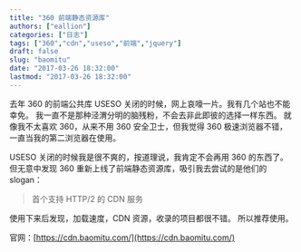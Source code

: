 ```yaml
---
title: "360 前端静态资源库"
authors: ["eallion"]
categories: ["日志"]
tags: ["360","cdn","useso","前端","jquery"]
draft: false
slug: "baomitu"
date: "2017-03-26 18:32:00"
lastmod: "2017-03-26 18:32:00"
---
```


去年 360 的前端公共库 USESO 关闭的时候，网上哀嚎一片。我有几个站也不能幸免。
我一直不是那种泾渭分明的脑残粉，不会去非此即彼的选择一样东西。
就像我不太喜欢 360，从来不用 360 安全卫士，但我觉得 360 极速浏览器不错，一直当我的第二浏览器在使用。

USESO 关闭的时候我是很不爽的，按道理说，我肯定不会再用 360 的东西了。
但无意中发现 360 重新上线了前端静态资源库，吸引我去尝试的是他们的 slogan：

> 首个支持 HTTP/2 的 CDN 服务

使用下来后发现，加载速度，CDN 资源，收录的项目都很不错。
所以推荐使用。

官网：[https://cdn.baomitu.com/](https://cdn.baomitu.com/)
